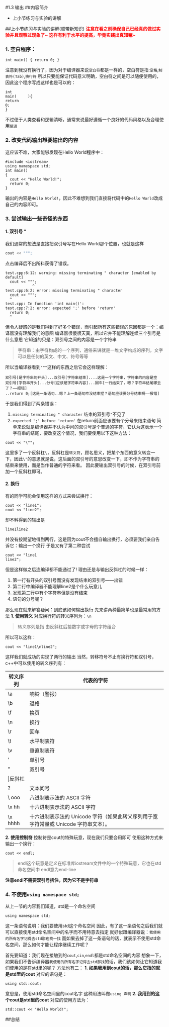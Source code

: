 #1.3 输出
##内容简介
* 上小节练习与实验的讲解

##上小节练习与实验的讲解(顺带新知识)
<b><font color="red">注意在看之前确保自己已经真的做过实验并且观察过现象了~
 这样有利于水平的提高，毕竟实践出真知嘛~</font></b>
### 1. 空白程序：
```
int main() { return 0; }
```
 注意到我没有换行了，因为对于编译器来说`空白符`都是一样的，空白符是指:`空格`,`制表符(Tab)`,`换行符`
 所以只要能保证代码意义明确，空白符之间是可以随便使用的，因此这个程序写成这样也是可以的：
```
int
main(     ){
return
0;
}
```
 不过便于人类查看和逻辑清晰，通常来说最好遵循一个良好的代码风格以及合理使用`缩进`

### 2. 改变代码输出想要输出的内容
 这应该不难，大家能够发现在Hello World程序中：
```
#include <iostream>
using namespace std;
int main()
{
  cout << "Hello World!";
  return 0;
}
```
 输出的内容是`Hello World!`，因此不难想到我们直接将代码中的`Hello World`改成自己的内容即可。

### 3. 尝试输出一些奇怪的东西
#### 1. 双引号 "
 我们通常的想法是直接把双引号写在Hello World那个位置，也就是这样
``` cpp
cout << """;
```
 点击编译后不出所料获得了错误。
``` text
test.cpp:6:12: warning: missing terminating " character [enabled by default]
  cout << """;
            ^
test.cpp:6:2: error: missing terminating " character
  cout << """;
  ^
test.cpp: In function 'int main()':
test.cpp:7:2: error: expected ';' before 'return'
  return 0;
  ^
```
 但令人疑惑的是我们得到了好多个错误，而引起所有这些错误的原因都是一个：编译器没有理解我们的意图
 编译器很傻很天真，所以它并不能理解连续三个引号是什么意思
 它知道的只是：双引号之间的内容是一个字符串
> 字符串：由字符构成的一个序列，通俗来讲就是一堆文字构成的序列，文字可以是任何的英文、中文、符号等等

 所以当编译器看到`"""`这样的东西之后它会这样理解：
```
双引号[是字符串的开头]...双引号[字符串结束]....这是一个字符串，字符串的内容是空
双引号[字符串开头]...分号[应该是字符串内容]...回车[一行结束了，嗯？字符串结尾哪去了？——报错]
..return 0;[这是一条语句..嗯？上一条语句咋没结束捏？语句应该要分号结束啊——报错]
```
 于是我们得到了两条错误：
 
1. `missing terminating " character` 结束的双引号`"`不见了
2. `expected ';' before 'return'` 在return前面应该要有个分号来结束语句
 简单来说就是编译器并不认为中间的双引号是个普通的字符，它认为这表示一个字符串的结尾，要改变这个情况，我们要使用以下这种方法：
```
cout << "\"";
```
 这里多了一个反斜杠`\`，反斜杠是`转义符`，顾名思义，把某个东西的意义转变一下，因此`\"`的意思就是说，这后面的双引号的意思改变一下，即不作为字符串的结束来使用，而是当作普通的字符来看。
 因此要输出双引号的时候，在双引号前加一个反斜杠即可。
#### 2. 换行
 有的同学可能会使用这样的方式来尝试换行：
```
cout << "line1";
cout << "line2";
```
 却不料得到的输出是
```
line1line2
```
 并没有按期望地得到两行，这是因为cout不会擅自输出换行，必须要我们亲自告诉它：输出一个换行
 于是又有了第二种尝试
```
cout << "line1
line2";
```
 但是这样做之后连编译都不能通过了!
 理由还是与输出反斜杠的时候一样：
 
1. 第一行有开头的双引号而没有发现结束的双引号——出错
2. 第二行中编译器不能理解line2是个什么玩意儿
3. 发现第二行中有个字符串但是没有结束
4. 语句的分号呢？

 那么现在就来解答疑问：到底该如何输出换行
 先来讲两种最简单也是最常用的方法
**1. 使用转义**
 对应换行符的转义序列为：`\n`
> 转义序列是指 由反斜杠后接数字或字母的字符组合

 所以可以这样：
```
cout << "line1\nline2";
```
 这样我们就成功的实现了两行的输出
 当然，转移符号不止有换行符和双引号，c++中可以使用的转义序列有：

 |转义序列|代表的字符|
|--|--|
|\a|响铃（警报）|
|\b|退格|
|\f|换页|
|\n|换行|
|\r|回车|
|\t|水平制表符|
|\v|垂直制表符|
|\'|单引号|
|\"|双引号|
|\\|反斜杠|
|\?|文本问号|
|\ ooo|八进制表示法的 ASCII 字符|
|\x hh|十六进制表示法的 ASCII 字符|
|\x hhhh|十六进制表示法的 Unicode 字符（如果此转义序列用于宽字符常量或 Unicode 字符串文本）。|

**2. 使用控制符**
 控制符是cout的特殊玩意，现在我们只要会用即可
 使用这种方式来输出一个换行：
```
cout << endl;
```
> endl这个玩意是定义在标准库iostream文件中的一个特殊玩意，它也在std命名空间中
> endl意为end-line

**注意endl不需要双引号括住，因为它不是字符串**

### 4. 不使用`using namespace std;`
 从上一节的内容我们知道，std是一个命名空间
```
using namespace std;
```
 这一条语句说明：我们要使用std这个命名空间
 因此，有了这一条语句之后我们就可以直接使用std命名空间中的名字而不用特意去指定
 就好似跟编译器说：`我使用的所有名字记得去std那也找一找`
 而如果去掉了这一条语句的话，就表示不使用std命名空间，那么如何才能让程序继续工作呢？

 首先要知道：我们现在接触到的`cout`,`cin`,`endl`都是std命名空间的内容
 想象一下，如果我们不告诉编译器`我使用的所有名字记得去std那找`的话，我们该如何让它知道我们使用的是在std里的呢？
 方法也有二：
**1. 如果我用到cout的话，那么它指的就是std里的cout**
 对应的语句是：
```
using std::cout;
```
 意思是，使用std命名空间里的cout名字
 这种用法叫做`using 声明`
**2. 我用到的这个cout是std里的cout**
 对应的使用方法为：
```
std::cout << "Hello World!";
```
##总结